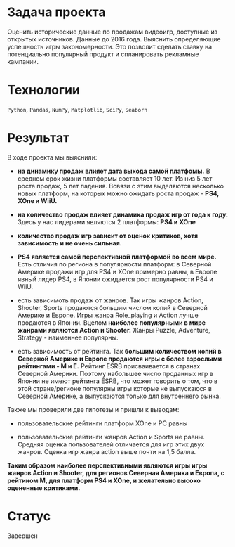 # Задача проекта
Оценить исторические данные по продажам видеоигр, доступные из открытых источников. Данные до 2016 года.
Выяснить определяющие успешность игры закономерности. Это позволит сделать ставку на потенциально популярный продукт и спланировать рекламные кампании.

# Технологии
`Python`, `Pandas`, `NumPy`, `Matplotlib`, `SciPy`, `Seaborn`

# Результат
В ходе проекта мы выяснили:
- **на динамику продаж влияет дата выхода самой платфомы.** В среднем срок жизни платформы составляет 10 лет. Из низ 5 лет роста продаж, 5 лет падения. Всвязи с этим выделяются несколько новых платформ, на которых можно ожидать роста продаж - **PS4, XOne и WiiU.**


- **на количество продаж влияет динамика продаж игр от года к году.** Здесь у нас лидерами являются 2 платформы:  **PS4  и XOne**


- **количество продаж игр зависит от оценок критиков, хотя зависимость и не очень сильная.**


- **PS4 является самой перспективной платформой во всем мире.**
Есть отличия по региона в популярности платформ: в Северной Америке продажи игр для PS4 и  XOne примерно равны, в Европе явный лидер PS4, в Японии ожидается рост популярности PS4 и WiiU.


- есть зависимоть продаж от жанров. Так игры жанров Action, Shooter, Sports продаются большим числом копий в Северной Америке и Европе. Игры жанра Role_playing  и Action лучше продаются в Японии.
Вцелом **наиболее популярными в мире жанрами являются Action и Shooter.**
Жанры Puzzle, Adventure, Strategy - наименнее популярны.


- есть зависимость от рейтинга. Так **большим количеством копий в Северной Америке и Европе продаются игры с более взрослыми рейтингами - М и E.**
Рейтинг ESRB присваивается в странах Северной Америки. Поэтому набольшее число проданных игр в Японии не имеют рейтинга ESRB, что может говорить о том,  что в этой стране/регионе популярны игры которые не выпускаюся в Северной Америке, а выпускаются только для внутреннего рынка.

Также мы проверили две гипотезы и пришли к выводам:


- пользовательские рейтинги платформ XOne и PC равны

- пользовательские рейтинги жанров Action и Sports не равны. Средняя оценка пользователей отличается для игр этих двух жанров. Оценка игр жанра action выше почти на 1,5 балла.

**Таким образом наиболее перспективными являются игры игры жанров Action и Shooter, для регионов Северная Америка и Европа, с рейтином М, для платформ PS4 и XOne, и желательно высоко оцененные критиками.**

# Статус
Завершен